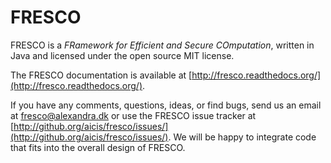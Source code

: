 
FRESCO
======

FRESCO is a *FRamework for Efficient and Secure COmputation*, written
in Java and licensed under the open source MIT license.

The FRESCO documentation is available at
[http://fresco.readthedocs.org/](http://fresco.readthedocs.org/).

If you have any comments, questions, ideas, or find bugs, send us an
email at fresco@alexandra.dk or use the FRESCO issue tracker at
[http://github.org/aicis/fresco/issues/](http://github.org/aicis/fresco/issues/).
We will be happy to integrate code that fits into the overall design
of FRESCO.
